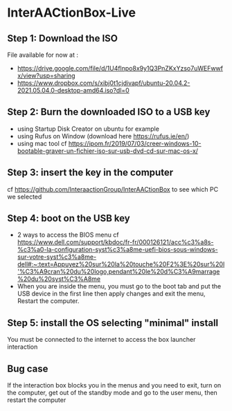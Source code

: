 # InterAACtionBox-Live

## Step 1: Download the ISO

File available for now at :
- https://drive.google.com/file/d/1U4flnpo8x9y1Q3PnZKxYzso7uWEFwwfx/view?usp=sharing
- https://www.dropbox.com/s/xibj0t1cjdivapf/ubuntu-20.04.2-2021.05.04.0-desktop-amd64.iso?dl=0

## Step 2: Burn the downloaded ISO to a USB key
- using Startup Disk Creator on ubuntu for example
- using Rufus on Window (download here https://rufus.ie/en/)
- using mac tool cf https://ipom.fr/2019/07/03/creer-windows-10-bootable-graver-un-fichier-iso-sur-usb-dvd-cd-sur-mac-os-x/
## Step 3: insert the key in the computer
cf https://github.com/InteraactionGroup/InterAACtionBox to see which PC we selected

## Step 4: boot on the USB key
- 2 ways to access the BIOS menu cf https://www.dell.com/support/kbdoc/fr-fr/000126121/acc%c3%a8s-%c3%a0-la-configuration-syst%c3%a8me-uefi-bios-sous-windows-sur-votre-syst%c3%a8me-dell#:~:text=Appuyez%20sur%20la%20touche%20F2%3E%20sur%20l'%C3%A9cran%20du%20logo,pendant%20le%20d%C3%A9marrage%20du%20syst%C3%A8me
- When you are inside the menu, you must go to the boot tab and put the USB device in the first line then apply changes and exit the menu, Restart the computer.

## Step 5: install the OS selecting "minimal" install
You must be connected to the internet to access the box launcher interaction

## Bug case
If the interaction box blocks you in the menus and you need to exit, turn on the computer, get out of the standby mode and go to the user menu, then restart the computer
